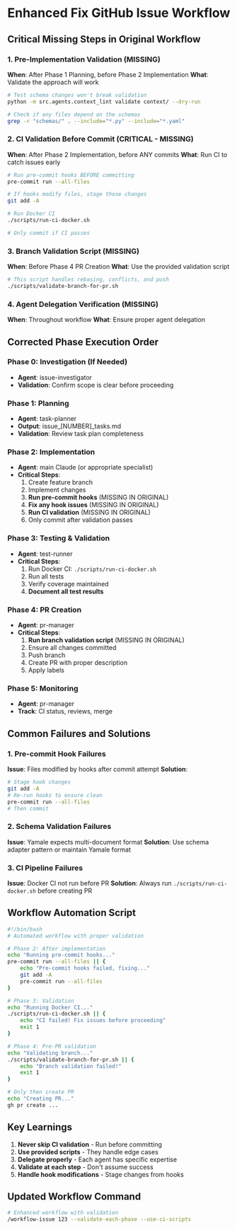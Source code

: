 # Enhanced Fix GitHub Issue Workflow

## Critical Missing Steps in Original Workflow

### 1. Pre-Implementation Validation (MISSING)
**When**: After Phase 1 Planning, before Phase 2 Implementation
**What**: Validate the approach will work
```bash
# Test schema changes won't break validation
python -m src.agents.context_lint validate context/ --dry-run

# Check if any files depend on the schemas
grep -r "schemas/" . --include="*.py" --include="*.yaml"
```

### 2. CI Validation Before Commit (CRITICAL - MISSING)
**When**: After Phase 2 Implementation, before ANY commits
**What**: Run CI to catch issues early
```bash
# Run pre-commit hooks BEFORE committing
pre-commit run --all-files

# If hooks modify files, stage those changes
git add -A

# Run Docker CI
./scripts/run-ci-docker.sh

# Only commit if CI passes
```

### 3. Branch Validation Script (MISSING)
**When**: Before Phase 4 PR Creation
**What**: Use the provided validation script
```bash
# This script handles rebasing, conflicts, and push
./scripts/validate-branch-for-pr.sh
```

### 4. Agent Delegation Verification (MISSING)
**When**: Throughout workflow
**What**: Ensure proper agent delegation

## Corrected Phase Execution Order

### Phase 0: Investigation (If Needed)
- **Agent**: issue-investigator
- **Validation**: Confirm scope is clear before proceeding

### Phase 1: Planning
- **Agent**: task-planner
- **Output**: issue_[NUMBER]_tasks.md
- **Validation**: Review task plan completeness

### Phase 2: Implementation
- **Agent**: main Claude (or appropriate specialist)
- **Critical Steps**:
  1. Create feature branch
  2. Implement changes
  3. **Run pre-commit hooks** (MISSING IN ORIGINAL)
  4. **Fix any hook issues** (MISSING IN ORIGINAL)
  5. **Run CI validation** (MISSING IN ORIGINAL)
  6. Only commit after validation passes

### Phase 3: Testing & Validation
- **Agent**: test-runner
- **Critical Steps**:
  1. Run Docker CI: `./scripts/run-ci-docker.sh`
  2. Run all tests
  3. Verify coverage maintained
  4. **Document all test results**

### Phase 4: PR Creation
- **Agent**: pr-manager
- **Critical Steps**:
  1. **Run branch validation script** (MISSING IN ORIGINAL)
  2. Ensure all changes committed
  3. Push branch
  4. Create PR with proper description
  5. Apply labels

### Phase 5: Monitoring
- **Agent**: pr-manager
- **Track**: CI status, reviews, merge

## Common Failures and Solutions

### 1. Pre-commit Hook Failures
**Issue**: Files modified by hooks after commit attempt
**Solution**:
```bash
# Stage hook changes
git add -A
# Re-run hooks to ensure clean
pre-commit run --all-files
# Then commit
```

### 2. Schema Validation Failures
**Issue**: Yamale expects multi-document format
**Solution**: Use schema adapter pattern or maintain Yamale format

### 3. CI Pipeline Failures
**Issue**: Docker CI not run before PR
**Solution**: Always run `./scripts/run-ci-docker.sh` before creating PR

## Workflow Automation Script

```bash
#!/bin/bash
# Automated workflow with proper validation

# Phase 2: After implementation
echo "Running pre-commit hooks..."
pre-commit run --all-files || {
    echo "Pre-commit hooks failed, fixing..."
    git add -A
    pre-commit run --all-files
}

# Phase 3: Validation
echo "Running Docker CI..."
./scripts/run-ci-docker.sh || {
    echo "CI failed! Fix issues before proceeding"
    exit 1
}

# Phase 4: Pre-PR validation
echo "Validating branch..."
./scripts/validate-branch-for-pr.sh || {
    echo "Branch validation failed!"
    exit 1
}

# Only then create PR
echo "Creating PR..."
gh pr create ...
```

## Key Learnings

1. **Never skip CI validation** - Run before committing
2. **Use provided scripts** - They handle edge cases
3. **Delegate properly** - Each agent has specific expertise
4. **Validate at each step** - Don't assume success
5. **Handle hook modifications** - Stage changes from hooks

## Updated Workflow Command

```bash
# Enhanced workflow with validation
/workflow-issue 123 --validate-each-phase --use-ci-scripts
```
